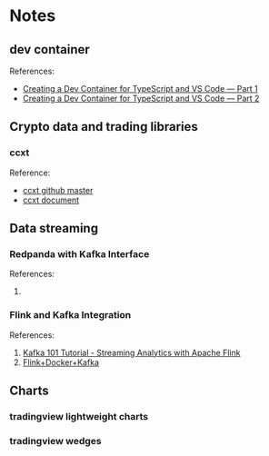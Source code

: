 # Notes

## dev container

References:

- [Creating a Dev Container for TypeScript and VS Code — Part 1](https://manfredmlange.medium.com/creating-a-dev-container-for-typescript-and-vs-code-part-1-e653bb95c27f)
- [Creating a Dev Container for TypeScript and VS Code — Part 2](https://manfredmlange.medium.com/creating-a-dev-container-for-typescript-and-vs-code-part-2-2b856f4ce8cf)

## Crypto data and trading libraries

### ccxt

Reference:

- [ccxt github master](https://github.com/ccxt/ccxt/tree/master)
- [ccxt document](https://docs.ccxt.com/#/)

## Data streaming

### Redpanda with Kafka Interface

References:

1. []()

### Flink and Kafka Integration

References:

1. [Kafka 101 Tutorial - Streaming Analytics with Apache Flink](https://acosom.com/en/blog/kafka-101-tutorial-streaming-analytics-with-apache-flink/)
2. [Flink+Docker+Kafka](https://medium.com/@sant1/flink-docker-kafka-faee9c0f1580)

## Charts

### tradingview lightweight charts

### tradingview wedges